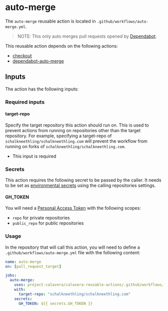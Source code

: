 # auto-merge

The `auto-merge` reusable action is located in `.github/workflows/auto-merge.yml`.

> NOTE: This only auto merges pull requests opened by [Dependabot](https://github.com/dependabot).

This reusable action depends on the following actions:

- [checkout](https://github.com/marketplace/actions/checkout)
- [dependabot-auto-merge](https://github.com/marketplace/actions/dependabot-auto-merge)

## Inputs

The action has the following inputs:

### Required inputs

#### target-repo

Specify the target repository this action should run on. This is used to prevent actions from running on repositories other than the target repository. For example, specifying a target-repo of `schalkneethling/schalkneethling.com` will prevent the workflow from running on forks of `schalkneethling/schalkneethling.com`.

- This input is required

### Secrets

This action requires the following secret to be passed by the caller. It needs to be set as [environmental secrets](https://docs.github.com/en/actions/security-guides/encrypted-secrets#creating-encrypted-secrets-for-a-repository) using the calling repositories settings.

#### GH_TOKEN

You will need a [Personal Access Token](https://docs.github.com/en/github/authenticating-to-github/creating-a-personal-access-token) with the following scopes:

- `repo` for private repositories
- `public_repo` for public repositories

### Usage

In the repository that will call this action, you will need to define a `.github/workflows/auto-merge.yml` file with the following content:

```yml
name: auto-merge
on: [pull_request_target]

jobs:
  auto-merge:
    uses: project-calavera/calavera-reusable-actions/.github/workflows/auto-merge.yml@main
    with:
      target-repo: "schalkneethling/schalkneethling.com"
    secrets:
      GH_TOKEN: ${{ secrets.GH_TOKEN }}
```
